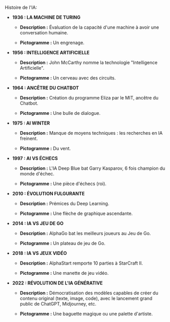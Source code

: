 
Histoire de l'IA:

- **1936 : LA MACHINE DE TURING**
    
    - **Description :** Évaluation de la capacité d'une machine à avoir une conversation humaine.
        
    - **Pictogramme :** Un engrenage.
        
- **1956 : INTELLIGENCE ARTIFICIELLE**
    
    - **Description :** John McCarthy nomme la technologie "Intelligence Artificielle".
        
    - **Pictogramme :** Un cerveau avec des circuits.
        
- **1964 : ANCÊTRE DU CHATBOT**
    
    - **Description :** Création du programme Eliza par le MIT, ancêtre du Chatbot.
        
    - **Pictogramme :** Une bulle de dialogue.
        
- **1975 : AI WINTER**
    
    - **Description :** Manque de moyens techniques : les recherches en IA freinent.
        
    - **Pictogramme :** Du vent.
        
- **1997 : AI VS ÉCHECS**
    
    - **Description :** L'IA Deep Blue bat Garry Kasparov, 6 fois champion du monde d'échec.
        
    - **Pictogramme :** Une pièce d'échecs (roi).
        
- **2010 : ÉVOLUTION FULGURANTE**
    
    - **Description :** Prémices du Deep Learning.
        
    - **Pictogramme :** Une flèche de graphique ascendante.
        
- **2014 : IA VS JEU DE GO**
    
    - **Description :** AlphaGo bat les meilleurs joueurs au Jeu de Go.
        
    - **Pictogramme :** Un plateau de jeu de Go.
        
- **2018 : IA VS JEUX VIDÉO**
    
    - **Description :** AlphaStart remporte 10 parties à StarCraft II.
        
    - **Pictogramme :** Une manette de jeu vidéo.
        
- **2022 : RÉVOLUTION DE L'IA GÉNÉRATIVE**
    
    - **Description :** Démocratisation des modèles capables de créer du contenu original (texte, image, code), avec le lancement grand public de ChatGPT, Midjourney, etc.
        
    - **Pictogramme :** Une baguette magique ou une palette d'artiste.